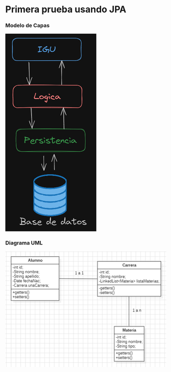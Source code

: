 # Primera prueba usando JPA
### Modelo de Capas
 ![](img/modelodeCapas.png)
### Diagrama UML
 ![](img/diagrama.png)
